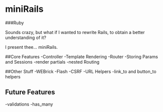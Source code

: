 miniRails
==========
###Ruby

Sounds crazy, but what if I wanted to rewrite Rails, to obtain a better understanding of it?

I present thee... miniRails.


##Core Features
-Controller
-Template Rendering
-Router
-Storing Params and Sessions
-render partials
-nested Routing

##Other Stuff
-WEBrick
-Flash
-CSRF
-URL Helpers
-link_to and button_to helpers

## Future Features
-validations
-has_many
